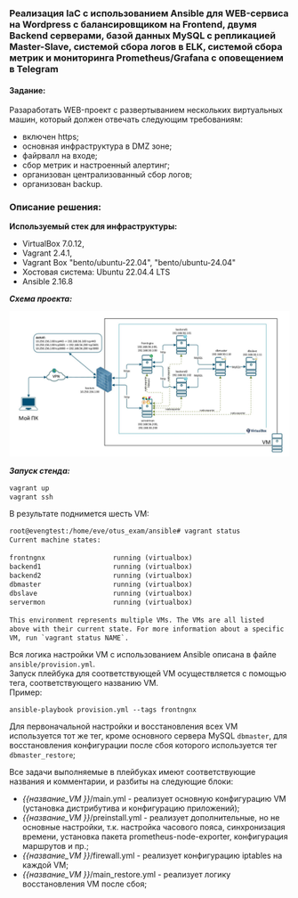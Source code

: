### Реализация IaC с использованием Ansible для WEB-сервиса на Wordpress с балансировщиком на Frontend, двумя Backend серверами, базой данных MySQL с репликацией Master-Slave, системой сбора логов в ELK, системой сбора метрик и мониторинга Prometheus/Grafana с оповещением в Telegram 

#### Задание:<br/>
Разаработать WEB-проект с развертыванием нескольких виртуальных машин, который должен отвечать следующим требованиям:
- включен https;
- основная инфраструктура в DMZ зоне;
- файрвалл на входе;
- сбор метрик и настроенный алертинг;
- организован централизованный сбор логов;
- организован backup.

### Описание решения:<br/>

****Используемый стек для инфраструктуры:****
- VirtualBox 7.0.12,
- Vagrant 2.4.1,
- Vagrant Box "bento/ubuntu-22.04", "bento/ubuntu-24.04"
- Хостовая система: Ubuntu 22.04.4 LTS
- Ansible 2.16.8

***Схема проекта:***

![Text](https://github.com/egorvshch/linux_pro_admin_course/blob/main/project_work/ext_files/schema_web_project_.jpg)

***Запуск стенда:***

```
vagrant up
vagrant ssh
```

В результате поднимется шесть VM:<br/>
```
root@evengtest:/home/eve/otus_exam/ansible# vagrant status
Current machine states:

frontngnx                 running (virtualbox)
backend1                  running (virtualbox)
backend2                  running (virtualbox)
dbmaster                  running (virtualbox)
dbslave                   running (virtualbox)
servermon                 running (virtualbox)

This environment represents multiple VMs. The VMs are all listed
above with their current state. For more information about a specific
VM, run `vagrant status NAME`.
```
Вся логика настройки VM с использованием Ansible описана в файле ```ansible/provision.yml```.<br/>
Запуск плейбука для соответствующей VM осуществляется с помощью тега, соответствующего названию VM.<br/>
Пример:<br/>
```
ansible-playbook provision.yml --tags frontngnx
```
Для первоначальной настройки и восстановления всех VM используется тот же тег, кроме основного сервера MySQL ```dbmaster```, для восстановления конфигурации после сбоя которого используется тег ```dbmaster_restore```;<br/>

Все задачи выполняемые в плейбуках имеют соответствующие названия и комментарии, и разбиты на следующие блоки:<br/>
- *{{название_VM }}*/main.yml - реализует основную конфигурацию VM (установка дистрибутива и конфигурацию приложений);<br/>
- *{{название_VM }}*/preinstall.yml - реализует дополнительные, но не основные настройки, т.к. настройка часового пояса, синхронизация времени, установка пакета prometheus-node-exporter, конфигурация маршрутов и пр.;<br/>
- *{{название_VM }}*/firewall.yml - реализует конфигурацию iptables на каждой VM;<br/>
- *{{название_VM }}*/main_restore.yml - реализует логику восстановления VM после сбоя;<br/>


